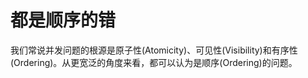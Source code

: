 # 都是顺序的错

我们常说并发问题的根源是原子性(Atomicity)、可见性(Visibility)和有序性
(Ordering)。从更宽泛的角度来看，都可以认为是顺序(Ordering)的问题。
